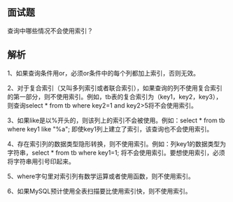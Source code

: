 ## 面试题

查询中哪些情况不会使用索引？

## 解析  

1、如果查询条件用or，必须or条件中的每个列都加上索引，否则无效。

2、对于复合索引（又叫多列索引或者联合索引），如果查询的列不使用复合索引的第一部分，则不使用索引。例如，tb表的复合索引为（key1，key2，key3），则查询select * from tb where key2=1 and key2>5将不会使用索引。

3、如果like是以%开头的，则该列上的索引不会被使用。例如：select * from tb where key1 like "%a"; 即使key1列上建立了索引，该查询也不会使用索引。

4、存在索引列的数据类型隐形转换，则不使用索引。例如：列key1的数据类型为字符串，select * from tb where key1=1; 将不会使用索引。要想使用索引，必须将字符串用引号印起来。

5、where字句里对索引列有数学运算或者使用函数，则不使用索引。

6、如果MySQL预计使用全表扫描要比使用索引快，则不使用索引。